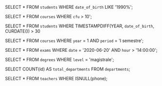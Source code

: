 SELECT * 
FROM `students`
WHERE `date_of_birth` LIKE '1990%';

SELECT * 
FROM `courses` 
WHERE `cfu` > 10';

SELECT * 
FROM `students`
WHERE TIMESTAMPDIFF(YEAR, `date_of_birth`, CURDATE()) > 30

SELECT *
FROM `courses`
WHERE `year` = 1
AND `period` = 'I semestre';

SELECT * 
FROM `exams`
WHERE `date` = '2020-06-20' 
AND `hour` > '14:00:00';

SELECT * 
FROM `degrees` 
WHERE `level` = 'magistrale';

SELECT COUNT(id) AS `total_departments`
FROM `departments`;

SELECT *
FROM `teachers`
WHERE ISNULL(phone);